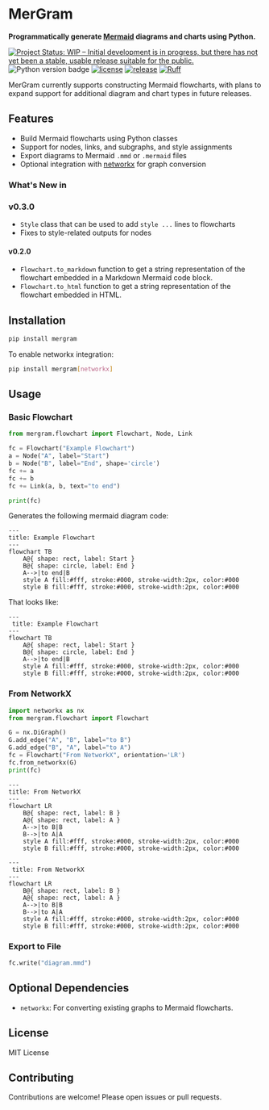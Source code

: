 # MerGram

**Programmatically generate [Mermaid](https://mermaid.jd.org) diagrams and charts using Python.**

[![Project Status: WIP – Initial development is in progress, but there has not yet been a stable, usable release suitable for the public.](https://www.repostatus.org/badges/latest/wip.svg)](https://www.repostatus.org/#wip)
![Python version badge](https://img.shields.io/badge/python->=3.8-blue.svg)
[![license](https://img.shields.io/github/license/blakeaw/mergram.svg)](LICENSE)
[![release](https://img.shields.io/github/release/blakeaw/mergram.svg)](https://github.com/blakeaw/mergram/releases)
[![Ruff](https://img.shields.io/endpoint?url=https://raw.githubusercontent.com/astral-sh/ruff/main/assets/badge/v2.json)](https://github.com/astral-sh/ruff)

MerGram currently supports constructing Mermaid flowcharts, with plans to expand support for additional diagram and chart types in future releases.
 

## Features

- Build Mermaid flowcharts using Python classes
- Support for nodes, links, and subgraphs, and style assignments
- Export diagrams to Mermaid `.mmd` or `.mermaid` files
- Optional integration with [networkx](https://networkx.org/) for graph conversion

### What's New in 

### v0.3.0

* `Style` class that can be used to add `style ...` lines to flowcharts
* Fixes to style-related outputs for nodes

#### v0.2.0

* `Flowchart.to_markdown` function to get a string representation of the flowchart embedded in a Markdown Mermaid code block.
* `Flowchart.to_html` function to get a string representation of the flowchart embedded in HTML. 

## Installation

```bash
pip install mergram
```

To enable networkx integration:

```bash
pip install mergram[networkx]
```

## Usage

### Basic Flowchart

```python
from mergram.flowchart import Flowchart, Node, Link

fc = Flowchart("Example Flowchart")
a = Node("A", label="Start")
b = Node("B", label="End", shape='circle')
fc += a
fc += b
fc += Link(a, b, text="to end")

print(fc)
```
Generates the following mermaid diagram code:

    ---
    title: Example Flowchart
    ---
    flowchart TB
        A@{ shape: rect, label: Start }
        B@{ shape: circle, label: End }
        A-->|to end|B
        style A fill:#fff, stroke:#000, stroke-width:2px, color:#000
        style B fill:#fff, stroke:#000, stroke-width:2px, color:#000

That looks like: 
```mermaid
---
 title: Example Flowchart
---
flowchart TB
    A@{ shape: rect, label: Start }
    B@{ shape: circle, label: End }
    A-->|to end|B
    style A fill:#fff, stroke:#000, stroke-width:2px, color:#000
    style B fill:#fff, stroke:#000, stroke-width:2px, color:#000
```

### From NetworkX

```python
import networkx as nx
from mergram.flowchart import Flowchart

G = nx.DiGraph()
G.add_edge("A", "B", label="to B")
G.add_edge("B", "A", label="to A")
fc = Flowchart("From NetworkX", orientation='LR')
fc.from_networkx(G)
print(fc)
```
    ---
    title: From NetworkX
    ---
    flowchart LR
        B@{ shape: rect, label: B }
        A@{ shape: rect, label: A }
        A-->|to B|B
        B-->|to A|A
        style A fill:#fff, stroke:#000, stroke-width:2px, color:#000
        style B fill:#fff, stroke:#000, stroke-width:2px, color:#000

```mermaid
---
 title: From NetworkX
---
flowchart LR
    B@{ shape: rect, label: B }
    A@{ shape: rect, label: A }
    A-->|to B|B
    B-->|to A|A
    style A fill:#fff, stroke:#000, stroke-width:2px, color:#000
    style B fill:#fff, stroke:#000, stroke-width:2px, color:#000
```


### Export to File

```python
fc.write("diagram.mmd")
```

## Optional Dependencies

- `networkx`: For converting existing graphs to Mermaid flowcharts.

## License

MIT License

## Contributing

Contributions are welcome! Please open issues or pull requests.

